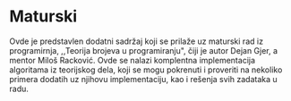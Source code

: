 # Maturski
Ovde je predstavlen dodatni sadržaj koji se prilaže uz maturski rad iz programirnja, ,,Teorija brojeva u programiranju", čiji je autor Dejan Gjer, a mentor Miloš Racković. Ovde se nalazi komplentna implementacija algoritama iz teorijskog dela, koji se mogu pokrenuti i proveriti na nekoliko primera dodatih uz njihovu implementaciju, kao i rešenja svih zadataka u radu.
